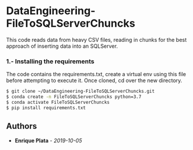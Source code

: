 # DataEngineering-FileToSQLServerChuncks
This code reads data from heavy CSV files, reading in chunks for the best approach of inserting data into an SQLServer.

### 1.- Installing the requirements
The code contains the requirements.txt, create a virtual env using this file before attempting to execute it. Once cloned, cd over the new directory.

```sh
$ git clone ~/DataEngineering-FileToSQLServerChuncks.git
$ conda create -n FileToSQLServerChuncks python=3.7
$ conda activate FileToSQLServerChuncks
$ pip install requirements.txt
```

## Authors
* **Enrique Plata** - *2019-10-05*